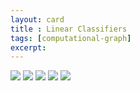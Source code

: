```yaml
---
layout: card
title : Linear Classifiers
tags: [computational-graph]
excerpt: 
---
```


<img src="{{site.images}}/2018-02-18-linear_classifiers.compiled-0.png">
<img src="{{site.images}}/2018-02-18-linear_classifiers.compiled-1.png">
<img src="{{site.images}}/2018-02-18-linear_classifiers.compiled-2.png">
<img src="{{site.images}}/2018-02-18-linear_classifiers.compiled-3.png">
<img src="{{site.images}}/2018-02-18-linear_classifiers.compiled-4.png">
